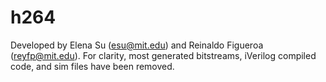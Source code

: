 # h264





Developed by Elena Su (esu@mit.edu) and Reinaldo Figueroa (reyfp@mit.edu). For clarity, most generated bitstreams, iVerilog compiled code, and sim files have been removed. 